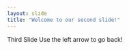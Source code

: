 ```yaml
---
layout: slide
title: "Welcome to our second slide!"
---
```

Third Slide
Use the left arrow to go back!
